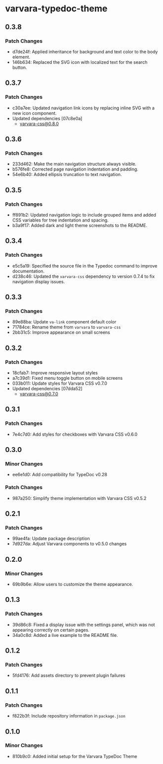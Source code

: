 # varvara-typedoc-theme

## 0.3.8

### Patch Changes

- d7de24f: Applied inheritance for background and text color to the body element.
- 146b634: Replaced the SVG icon with localized text for the search button.

## 0.3.7

### Patch Changes

- c30a7ee: Updated navigation link icons by replacing inline SVG with a new icon component.
- Updated dependencies [07c8e0a]
  - varvara-css@0.8.0

## 0.3.6

### Patch Changes

- 233d462: Make the main navigation structure always visible.
- b576fe8: Corrected page navigation indentation and padding.
- 54e6b40: Added ellipsis truncation to text navigation.

## 0.3.5

### Patch Changes

- ff891b2: Updated navigation logic to include grouped items and added CSS variables for tree indentation and spacing.
- b3a9f17: Added dark and light theme screenshots to the README.

## 0.3.4

### Patch Changes

- e5c5a19: Specified the source file in the Typedoc command to improve documentation.
- d238c46: Updated the `varvara-css` dependency to version 0.7.4 to fix navigation display issues.

## 0.3.3

### Patch Changes

- 89e88ba: Update `va-link` component default color
- 71784ce: Rename theme from `varvara` to `varvara-css`
- 2bb31c5: Improve appearance on small screens

## 0.3.2

### Patch Changes

- 18cfab7: Improve responsive layout styles
- a7c39d1: Fixed menu toggle button on mobile screens
- 033b011: Update styles for Varvara CSS v0.7.0
- Updated dependencies [07dda52]
  - varvara-css@0.7.0

## 0.3.1

### Patch Changes

- 7e4c7d0: Add styles for checkboxes with Varvara CSS v0.6.0

## 0.3.0

### Minor Changes

- ee6e1d0: Add compatibility for TypeDoc v0.28

### Patch Changes

- 987a250: Simplify theme implementation with Varvara CSS v0.5.2

## 0.2.1

### Patch Changes

- 99ae4fa: Update package description
- 7d927da: Adjust Varvara components to v0.5.0 changes

## 0.2.0

### Minor Changes

- 69b9b6e: Allow users to customize the theme appearance.

## 0.1.3

### Patch Changes

- 39d86c8: Fixed a display issue with the settings panel, which was not appearing correctly on certain pages.
- 34a0c8d: Added a live example to the README file.

## 0.1.2

### Patch Changes

- 5fd4176: Add assets directory to prevent plugin failures

## 0.1.1

### Patch Changes

- f822b3f: Include repository information in `package.json`

## 0.1.0

### Minor Changes

- 810b9c0: Added initial setup for the Varvara TypeDoc Theme
